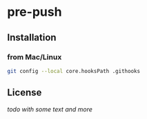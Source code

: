 # pre-push
 
## Installation

### from Mac/Linux

```bash
git config --local core.hooksPath .githooks
```

## License

_todo with some text and more_
